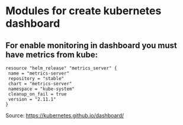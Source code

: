 # Modules for create kubernetes dashboard

## For enable monitoring in dashboard you must have metrics from kube:
 ```shell script
resource "helm_release" "metrics_server" {
  name = "metrics-server"
  repository = "stable"
  chart = "metrics-server"
  namespace = "kube-system"
  cleanup_on_fail = true
  version = "2.11.1"
}
 ```


Source: https://kubernetes.github.io/dashboard/